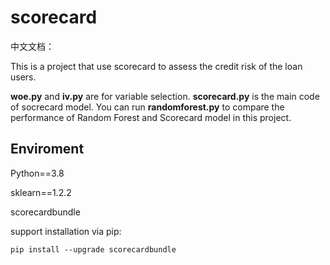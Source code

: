 # scorecard

中文文档：

This is a project that use scorecard to assess the credit risk of the loan users. 

**woe.py** and **iv.py** are for variable selection. **scorecard.py** is the main code of socrecard model. You can run **randomforest.py** to compare the performance of Random Forest and Scorecard model in this project.

## Enviroment

Python==3.8

sklearn==1.2.2

scorecardbundle

support installation via pip:

`pip install --upgrade scorecardbundle`
